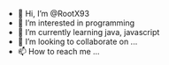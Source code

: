 - 👋 Hi, I’m @RootX93
- 👀 I’m interested in programming
- 🌱 I’m currently learning java, javascript
- 💞️ I’m looking to collaborate on ...
- 📫 How to reach me ...

<!---
RootX93/RootX93 is a ✨ special ✨ repository because its `README.md` (this file) appears on your GitHub profile.
You can click the Preview link to take a look at your changes.
--->
